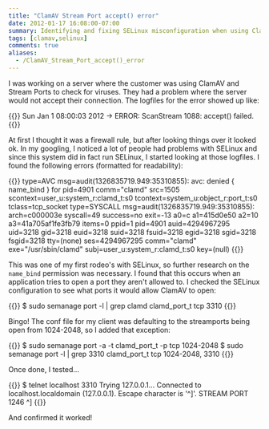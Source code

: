 ```yaml
---
title: "ClamAV Stream Port accept() error"
date: 2012-01-17 16:08:00-07:00
summary: Identifying and fixing SELinux misconfiguration when using ClamAV Stream Ports
tags: [clamav,selinux]
comments: true
aliases:
  - /ClamAV_Stream_Port_accept()_error
---
```

I was working on a server where the customer was using ClamAV and Stream Ports
to check for viruses.  They had a problem where the server would not accept
their connection.  The logfiles for the error showed up like:


{{<codeWide language="plaintext">}}
Sun Jan  1 08:00:03 2012 -> ERROR: ScanStream 1088: accept() failed.
{{</codeWide>}}

At first I thought it was a firewall rule, but after looking things over it
looked ok.  In my googling, I noticed a lot of people had problems with SELinux
and since this system did in fact run SELinux, I started looking at those
logfiles.  I found the following errors (formatted for readability):

{{<codeWide language="plaintext" line-numbers="false">}}
type=AVC msg=audit(1326835719.949:35310855): avc:  denied  { name_bind } for
    pid=4901 comm="clamd" src=1505 scontext=user_u:system_r:clamd_t:s0
    tcontext=system_u:object_r:port_t:s0 tclass=tcp_socket
type=SYSCALL msg=audit(1326835719.949:35310855): arch=c000003e syscall=49
    success=no exit=-13 a0=c a1=415d0e50 a2=10 a3=41a705af1fe3fb79 items=0
    ppid=1 pid=4901 auid=4294967295 uid=3218 gid=3218 euid=3218 suid=3218
    fsuid=3218 egid=3218 sgid=3218 fsgid=3218 tty=(none) ses=4294967295
    comm="clamd" exe="/usr/sbin/clamd" subj=user_u:system_r:clamd_t:s0
    key=(null)
{{</codeWide>}}

This was one of my first rodeo's with SELinux, so further research on the
`name_bind` permission was necessary. I found that this occurs when an
application tries to open a port they aren't allowed to. I checked the SELinux
configuration to see what ports it would allow ClamAV to open:

{{<codeWide language="bash" line-numbers="false">}}
$ sudo semanage port -l | grep clamd
clamd_port_t tcp 3310
{{</codeWide>}}

Bingo! The conf file for my client was defaulting to the streamports being open
from 1024-2048, so I added that exception:

{{<codeWide language="bash" line-numbers="false">}}
$ sudo semanage port -a -t clamd_port_t -p tcp 1024-2048
$ sudo semanage port -l | grep 3310
clamd_port_t tcp 1024-2048, 3310
{{</codeWide>}}

Once done, I tested...

{{<codeWide language="bash" line-numbers="false">}}
$ telnet localhost 3310 Trying 127.0.0.1...
Connected to localhost.localdomain (127.0.0.1).
Escape character is '^]'.
STREAM
PORT 1246
^]
{{</codeWide>}}

And confirmed it worked!
